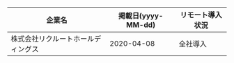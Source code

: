 | 企業名 | 掲載日(yyyy-MM-dd) | リモート導入状況 | 
| ----- | ----------------- | ------------- |
|株式会社リクルートホールディングス| 2020-04-08 | 全社導入 |